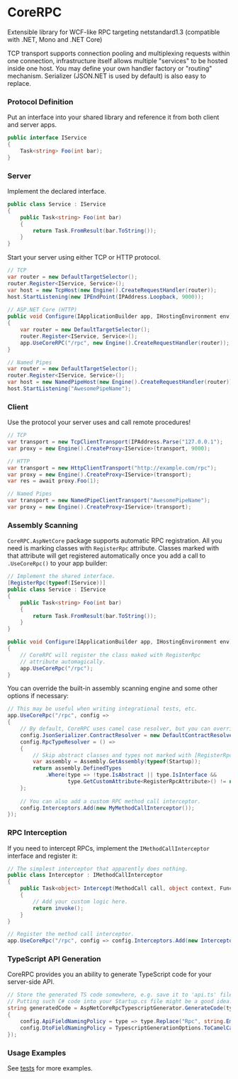 # CoreRPC

Extensible library for WCF-like RPC targeting netstandard1.3 (compatible with .NET, Mono and .NET Core)

TCP transport supports connection pooling and multiplexing requests within one connection, infrastructure itself allows multiple "services" to be hosted inside one host. You may define your own handler factory or "routing" mechanism. Serializer (JSON.NET is used by default) is also easy to replace.

### Protocol Definition

Put an interface into your shared library and reference it from both client and server apps.

```cs
public interface IService
{
    Task<string> Foo(int bar);
}
```

### Server

Implement the declared interface.

```cs
public class Service : IService
{
    public Task<string> Foo(int bar)
    {
        return Task.FromResult(bar.ToString());
    }
}
```

Start your server using either TCP or HTTP protocol.

```cs
// TCP
var router = new DefaultTargetSelector();
router.Register<IService, Service>();
var host = new TcpHost(new Engine().CreateRequestHandler(router));
host.StartListening(new IPEndPoint(IPAddress.Loopback, 9000));
    
// ASP.NET Core (HTTP)
public void Configure(IApplicationBuilder app, IHostingEnvironment env)
{
    var router = new DefaultTargetSelector();
    router.Register<IService, Service>();
    app.UseCoreRPC("/rpc", new Engine().CreateRequestHandler(router));
}

// Named Pipes
var router = new DefaultTargetSelector();
router.Register<IService, Service>();
var host = new NamedPipeHost(new Engine().CreateRequestHandler(router));
host.StartListening("AwesomePipeName");
```

### Client

Use the protocol your server uses and call remote procedures!

```cs
// TCP
var transport = new TcpClientTransport(IPAddress.Parse("127.0.0.1");
var proxy = new Engine().CreateProxy<IService>(transport, 9000);

// HTTP 
var transport = new HttpClientTransport("http://example.com/rpc");
var proxy = new Engine().CreateProxy<IService>(transport);
var res = await proxy.Foo(1);

// Named Pipes
var transport = new NamedPipeClientTransport("AwesomePipeName");
var proxy = new Engine().CreateProxy<IService>(transport);
```

### Assembly Scanning

`CoreRPC.AspNetCore` package supports automatic RPC registration. All you need is marking classes with `RegisterRpc` attribute. Classes marked with that attribute will get registered automatically once you add a call to `.UseCoreRpc()` to your app builder:

```cs
// Implement the shared interface.
[RegisterRpc(typeof(IService))]
public class Service : IService
{
    public Task<string> Foo(int bar)
    {
        return Task.FromResult(bar.ToString());
    }
}

public void Configure(IApplicationBuilder app, IHostingEnvironment env)
{
    // CoreRPC will register the class maked with RegisterRpc 
    // attribute automagically.
    app.UseCoreRpc("/rpc");
}
```

You can override the built-in assembly scanning engine and some other options if necessary:

```cs
// This may be useful when writing integrational tests, etc.
app.UseCoreRpc("/rpc", config => 
{
    // By default, CoreRPC uses camel case resolver, but you can override that.
    config.JsonSerializer.ContractResolver = new DefaultContractResolver();
    config.RpcTypeResolver = () =>
    {
        // Skip abstract classes and types not marked with [RegisterRpc] (default behavior).
        var assembly = Assembly.GetAssembly(typeof(Startup));
        return assembly.DefinedTypes
            .Where(type => !type.IsAbstract || type.IsInterface && 
                   type.GetCustomAttribute<RegisterRpcAttribute>() != null);
    };
    
    // You can also add a custom RPC method call interceptor.
    config.Interceptors.Add(new MyMethodCallInterceptor());
});
```

### RPC Interception

If you need to intercept RPCs, implement the `IMethodCallInterceptor` interface and register it:

```cs
// The simplest interceptor that apparently does nothing.
public class Interceptor : IMethodCallInterceptor
{
    public Task<object> Intercept(MethodCall call, object context, Func<Task<object>> invoke)
    {
        // Add your custom logic here.
        return invoke();
    }
}

// Register the method call interceptor.
app.UseCoreRpc("/rpc", config => config.Interceptors.Add(new Interceptor()));
```

### TypeScript API Generation

CoreRPC provides you an ability to generate TypeScript code for your server-side API.

```cs
// Store the generated TS code somewhere, e.g. save it to 'api.ts' file.
// Putting such C# code into your Startup.cs file might be a good idea.
string generatedCode = AspNetCoreRpcTypescriptGenerator.GenerateCode(types, config =>
{
    config.ApiFieldNamingPolicy = type => type.Replace("Rpc", string.Empty);
    config.DtoFieldNamingPolicy = TypescriptGenerationOptions.ToCamelCase;
});
```

### Usage Examples

See [tests](https://github.com/kekekeks/CoreRPC/tree/master/Tests) for more examples.
